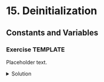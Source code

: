 
# 15. Deinitialization

## Constants and Variables

### Exercise TEMPLATE

Placeholder text.

<details>
<summary>Solution</summary>
```Swift

```
</details>

